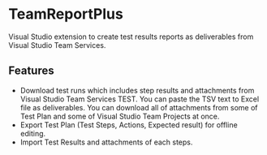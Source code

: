 # TeamReportPlus
Visual Studio extension to create test results reports as deliverables from Visual Studio Team Services.

## Features 
- Download test runs which includes step results and attachments from Visual Studio Team Services TEST. You can paste the TSV text to Excel file as deliverables. You can download all of attachments from some of Test Plan and some of Visual Studio Team Projects at once.
- Export Test Plan (Test Steps, Actions, Expected result) for offline editing.
- Import Test Results and attachments of each steps.
